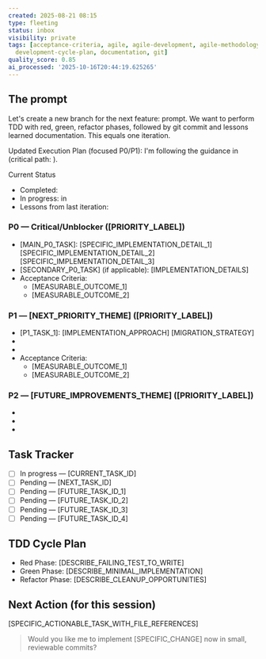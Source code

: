```yaml
---
created: 2025-08-21 08:15
type: fleeting
status: inbox
visibility: private
tags: [acceptance-criteria, agile, agile-development, agile-methodology, chatgpt,
  development-cycle-plan, documentation, git]
quality_score: 0.85
ai_processed: '2025-10-16T20:44:19.625265'
---
```


## The prompt
Let's create a new branch for the next feature: prompt.
We want to perform TDD with red, green, refactor phases, followed by git commit and lessons learned documentation. This equals one iteration.

Updated Execution Plan (focused P0/P1): 
I'm following the guidance in  (critical path: ).

Current Status
- Completed: 
- In progress:  in 
- Lessons from last iteration: 

### P0 — Critical/Unblocker ([PRIORITY_LABEL])
- [MAIN_P0_TASK]: [SPECIFIC_IMPLEMENTATION_DETAIL_1] [SPECIFIC_IMPLEMENTATION_DETAIL_2] [SPECIFIC_IMPLEMENTATION_DETAIL_3]
- [SECONDARY_P0_TASK] (if applicable): [IMPLEMENTATION_DETAILS]
- Acceptance Criteria:
  - [MEASURABLE_OUTCOME_1]
  - [MEASURABLE_OUTCOME_2]

### P1 — [NEXT_PRIORITY_THEME] ([PRIORITY_LABEL])
- [P1_TASK_1]: [IMPLEMENTATION_APPROACH] [MIGRATION_STRATEGY]
- [P1_TASK_2]: [TECHNICAL_DETAILS]
- [P1_TASK_3]: [IMPLEMENTATION_NOTES]
- Acceptance Criteria:
  - [MEASURABLE_OUTCOME_1]
  - [MEASURABLE_OUTCOME_2]

### P2 — [FUTURE_IMPROVEMENTS_THEME] ([PRIORITY_LABEL])
- [P2_TASK_1]: [BRIEF_DESCRIPTION]
- [P2_TASK_2]: [BRIEF_DESCRIPTION]
- [P2_TASK_3]: [BRIEF_DESCRIPTION]

## Task Tracker
- [ ] In progress — [CURRENT_TASK_ID]
- [ ] Pending — [NEXT_TASK_ID]
- [ ] Pending — [FUTURE_TASK_ID_1]
- [ ] Pending — [FUTURE_TASK_ID_2]
- [ ] Pending — [FUTURE_TASK_ID_3]
- [ ] Pending — [FUTURE_TASK_ID_4]

## TDD Cycle Plan
- Red Phase: [DESCRIBE_FAILING_TEST_TO_WRITE]
- Green Phase: [DESCRIBE_MINIMAL_IMPLEMENTATION]
- Refactor Phase: [DESCRIBE_CLEANUP_OPPORTUNITIES]

## Next Action (for this session)
[SPECIFIC_ACTIONABLE_TASK_WITH_FILE_REFERENCES]

> Would you like me to implement [SPECIFIC_CHANGE] now in small, reviewable commits?

